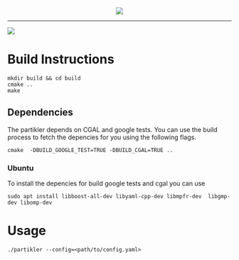 <div align="center">
  <img src="https://raw.githubusercontent.com/greole/partikler/master/doc/LogoSmall.png"><br>
</div>

-----------------
![](https://api.travis-ci.org/greole/partikler.svg?branch=master)

# Build Instructions

    mkdir build && cd build
    cmake ..
    make

## Dependencies

The partikler depends on CGAL and google tests. You can use the build process to fetch the depencies for you using the following flags.

    cmake  -DBUILD_GOOGLE_TEST=TRUE -DBUILD_CGAL=TRUE ..

### Ubuntu

To install the depencies for build google tests and cgal you can use

    sudo apt install libboost-all-dev libyaml-cpp-dev libmpfr-dev  libgmp-dev libomp-dev


# Usage

    ./partikler --config=<path/to/config.yaml>

